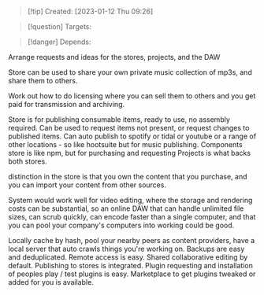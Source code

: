 
>[!tip] Created: [2023-01-12 Thu 09:26]

>[!question] Targets: 

>[!danger] Depends: 

Arrange requests and ideas for the stores, projects, and the DAW

Store can be used to share your own private music collection of mp3s, and share them to others.

Work out how to do licensing where you can sell them to others and you get paid for transmission and archiving.

Store is for publishing consumable items, ready to use, no assembly required.  Can be used to request items not present, or request changes to published items.  Can auto publish to spotify or tidal or youtube or a range of other locations - so like hootsuite but for music publishing.
Components store is like npm, but for purchasing and requesting
Projects is what backs both stores.

distinction in the store is that you own the content that you purchase, and you can import your content from other sources.

System would work well for video editing, where the storage and rendering costs can be substantial, so an online DAW that can handle unlimited file sizes, can scrub quickly, can encode faster than a single computer, and that you can pool your company's computers into working could be good.

Locally cache by hash, pool your nearby peers as content providers, have a local server that auto crawls things you're working on.  Backups are easy and deduplicated.  Remote access is easy.  Shared collaborative editing by default.  Publishing to stores is integrated.  Plugin requesting and installation of peoples play / test plugins is easy.  Marketplace to get plugins tweaked or added for you is available.